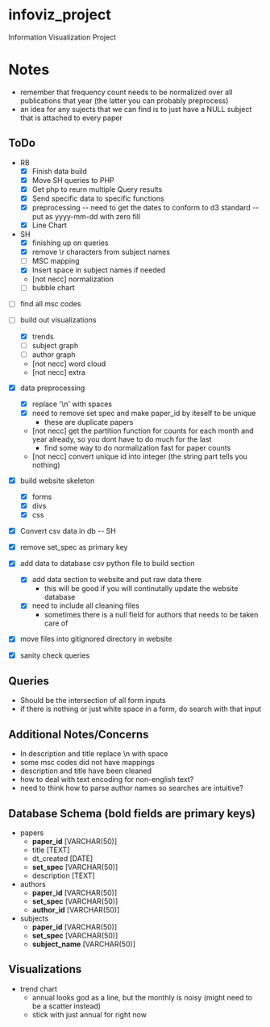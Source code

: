 infoviz_project
===============

Information Visualization Project


Notes
=====

- remember that frequency count needs to be normalized over all publications that year
	(the latter you can probably preprocess)
- an idea for any sujects that we can find is to just have a NULL subject that is attached to every paper


ToDo
----
- RB
	- [x] Finish data build
	- [x] Move SH queries to PHP
	- [x] Get php to reurn multiple Query results
	- [x] Send specific data to specific functions
	- [x] preprocessing -- need to get the dates to conform to d3 standard -- put as yyyy-mm-dd with zero fill
	- [x] Line Chart
- SH
	- [x] finishing up on queries
	- [x] remove \r characters from subject names
	- [ ] MSC mapping
	- [x] Insert space in subject names if needed
	- [not necc] normalization
    - [ ] bubble chart

- [ ] find all msc codes
- [ ] build out visualizations
	- [x] trends
	- [ ] subject graph
	- [ ] author graph
	- [not necc] word cloud
	- [not necc] extra

- [x] data preprocessing
	- [x] replace '\n' with spaces
	- [x] need to remove set spec and make paper_id by iteself to be unique
		- these are duplicate papers
	- [not necc] get the partition function for counts for each month and year already, so you dont have to do much for the last
		- find some way to do normalization fast for paper counts
	- [not necc] convert unique id into integer (the string part tells you nothing)
- [x] build website skeleton
	- [x] forms
	- [x] divs
	- [x] css
- [x] Convert csv data in db -- SH
- [x] remove set_spec as primary key
- [x] add data to database csv python file to build section
	- [x] add data section to website and put raw data there
		- this will be good if you will continutally update the website database
	- [x] need to include all cleaning files
		- sometimes there is a null field for authors that needs to be taken care of
- [x] move files into gitignored directory in website
- [x] sanity check queries

Queries
-------

- Should be the intersection of all form inputs
- if there is nothing or just white space in a form, do search with that input
 
Additional Notes/Concerns
-------------------------

- In description and title replace \\n with space
- some msc codes did not have mappings
- description and title have been cleaned
- how to deal with text encoding for non-english text?
- need to think how to parse author names so searches are intuitive?

Database Schema (bold fields are primary keys)
----------------------------------------------

- papers
	- __paper_id__ [VARCHAR(50)]
	- title [TEXT]
	- dt_created [DATE]
	- __set_spec__ [VARCHAR(50)]
	- description [TEXT]
- authors
	- __paper_id__ [VARCHAR(50)]
	- __set_spec__ [VARCHAR(50)]
	- __author_id__ [VARCHAR(50)]
- subjects
	- __paper_id__ [VARCHAR(50)]
	- __set_spec__ [VARCHAR(50)]
	- __subject_name__ [VARCHAR(50)]


Visualizations
--------------

- trend chart
	- annual looks god as a line, but the monthly is noisy (might need to be a scatter instead)
	- stick with just annual for right now


